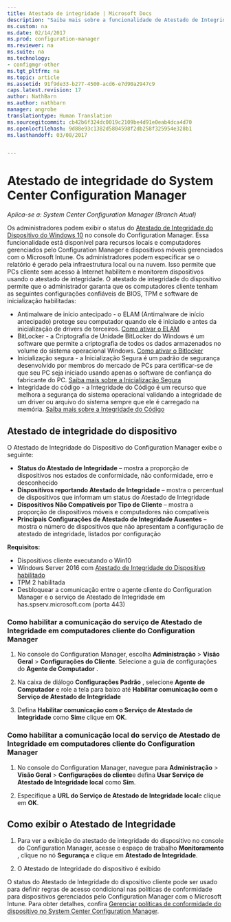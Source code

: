 ```yaml
---
title: Atestado de integridade | Microsoft Docs
description: "Saiba mais sobre a funcionalidade de Atestado de Integridade do Dispositivo visualizável no console do Configuration Manager."
ms.custom: na
ms.date: 02/14/2017
ms.prod: configuration-manager
ms.reviewer: na
ms.suite: na
ms.technology:
- configmgr-other
ms.tgt_pltfrm: na
ms.topic: article
ms.assetid: 91f9de33-b277-4500-acd6-e7d90a2947c9
caps.latest.revision: 17
author: NathBarn
ms.author: nathbarn
manager: angrobe
translationtype: Human Translation
ms.sourcegitcommit: cb42b6f324dc0019c2109be4d91e0eab4dca4d70
ms.openlocfilehash: 9d88e93c1382d5804598f2db258f325954e328b1
ms.lasthandoff: 03/08/2017


---
```

# <a name="health-attestation-for-system-center-configuration-manager"></a>Atestado de integridade do System Center Configuration Manager

*Aplica-se a: System Center Configuration Manager (Branch Atual)*

Os administradores podem exibir o status do [Atestado de Integridade do Dispositivo do Windows 10](https://technet.microsoft.com/library/mt592023.aspx) no console do Configuration Manager.  Essa funcionalidade está disponível para recursos locais e computadores gerenciados pelo Configuration Manager e dispositivos móveis gerenciados com o Microsoft Intune. Os administradores podem especificar se o relatório é gerado pela infraestrutura local ou na nuvem. Isso permite que PCs cliente sem acesso à Internet habilitem e monitorem dispositivos usando o atestado de integridade. O atestado de integridade do dispositivo permite que o administrador garanta que os computadores cliente tenham as seguintes configurações confiáveis de BIOS, TPM e software de inicialização habilitadas:  

-   Antimalware de início antecipado - o ELAM (Antimalware de início antecipado) protege seu computador quando ele é iniciado e antes da inicialização de drivers de terceiros. [Como ativar o ELAM](https://gallery.technet.microsoft.com/How-to-turn-on-Early-84552ec5)  
-   BitLocker - a Criptografia de Unidade BitLocker do Windows é um software que permite a criptografia de todos os dados armazenados no volume do sistema operacional Windows.  [Como ativar o Bitlocker](https://gallery.technet.microsoft.com/How-to-turn-on-BitLocker-34294d3d)  
-   Inicialização segura - a Inicialização Segura é um padrão de segurança desenvolvido por membros do mercado de PCs para certificar-se de que seu PC seja iniciado usando apenas o software de confiança do fabricante do PC. [Saiba mais sobre a Inicialização Segura](https://technet.microsoft.com/library/hh824987.aspx)  
-   Integridade do código - a Integridade do Código é um recurso que melhora a segurança do sistema operacional validando a integridade de um driver ou arquivo do sistema sempre que ele é carregado na memória. [Saiba mais sobre a Integridade do Código](https://technet.microsoft.com/library/dd348642.aspx)  


##  <a name="device-health-attestation"></a>Atestado de integridade do dispositivo  
 O Atestado de Integridade do Dispositivo do Configuration Manager exibe o seguinte:  

-   **Status do Atestado de Integridade** – mostra a proporção de dispositivos nos estados de conformidade, não conformidade, erro e desconhecido  
-   **Dispositivos reportando Atestado de Integridade** – mostra o percentual de dispositivos que informam um status do Atestado de Integridade  
-   **Dispositivos Não Compatíveis por Tipo de Cliente** – mostra a proporção de dispositivos móveis e computadores não compatíveis  
-   **Principais Configurações de Atestado de Integridade Ausentes** – mostra o número de dispositivos que não apresentam a configuração de atestado de integridade, listados por configuração  

 **Requisitos:**  

-   Dispositivos cliente executando o Win10  
-   Windows Server 2016 com [Atestado de Integridade do Dispositivo habilitado](https://technet.microsoft.com/windows-server-docs/security/device-health-attestation)
-    TPM 2 habilitada  
-   Desbloquear a comunicação entre o agente cliente do Configuration Manager e o serviço de Atestado de Integridade em has.spserv.microsoft.com (porta 443)

### <a name="how-to-enable-health-attestation-service-communication-on-configuration-manager-client-computers"></a>Como habilitar a comunicação do serviço de Atestado de Integridade em computadores cliente do Configuration Manager  

1.  No console do Configuration Manager, escolha **Administração** > **Visão Geral** > **Configurações do Cliente**.  Selecione a guia de configurações do **Agente de Computador** .  

2.  Na caixa de diálogo **Configurações Padrão** , selecione **Agente de Computador** e role a tela para baixo até **Habilitar comunicação com o Serviço de Atestado de Integridade**  

3.  Defina **Habilitar comunicação com o Serviço de Atestado de Integridade** como **Sim**e clique em **OK**.  

### <a name="how-to-enable-on-premises-health-attestation-service-communication-on-configuration-manager-client-computers"></a>Como habilitar a comunicação local do serviço de Atestado de Integridade em computadores cliente do Configuration Manager


1. No console do Configuration Manager, navegue para **Administração** > **Visão Geral** > **Configurações do cliente**e defina **Usar Serviço de Atestado de Integridade local** como **Sim**.


2. Especifique a **URL do Serviço de Atestado de Integridade local**e clique em **OK**.

## <a name="how-to-view-health-attestation"></a>Como exibir o Atestado de Integridade  


1.  Para ver a exibição do atestado de integridade do dispositivo no console do Configuration Manager, acesse o espaço de trabalho **Monitoramento** , clique no nó **Segurança** e clique em **Atestado de Integridade**.  

2.  O Atestado de Integridade do dispositivo é exibido  

 O status do Atestado de Integridade do dispositivo cliente pode ser usado para definir regras de acesso condicional nas políticas de conformidade para dispositivos gerenciados pelo Configuration Manager com o Microsoft Intune. Para obter detalhes, confira [Gerenciar políticas de conformidade do dispositivo no System Center Configuration Manager](/sccm/protect/deploy-use/device-compliance-policies).  

